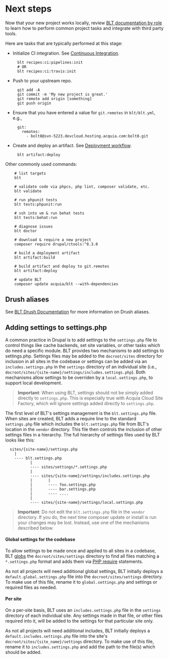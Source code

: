 # Next steps

Now that your new project works locally, review [BLT documentation by role](https://blt.readthedocs.io/) to learn how to perform common project tasks and integrate with third party tools.

Here are tasks that are typically performed at this stage:

* Initialize CI integration. See [Continuous Integration](ci.md).

        blt recipes:ci:pipelines:init
        # OR
        blt recipes:ci:travis:init

* Push to your upstream repo.

        git add -A
        git commit -m 'My new project is great.'
        git remote add origin [something]
        git push origin

* Ensure that you have entered a value for `git.remotes` in `blt/blt.yml`, e.g.,

        git:
          remotes:
            - bolt8@svn-5223.devcloud.hosting.acquia.com:bolt8.git

* Create and deploy an artifact. See [Deployment workflow](deploy.md).

        blt artifact:deploy

Other commonly used commands:

        # list targets
        blt

        # validate code via phpcs, php lint, composer validate, etc.
        blt validate

        # run phpunit tests
        blt tests:phpunit:run

        # ssh into vm & run behat tests
        blt tests:behat:run

        # diagnose issues
        blt doctor

        # download & require a new project
        composer require drupal/ctools:^8.3.0

        # build a deployment artifact
        blt artifact:build

        # build artifact and deploy to git.remotes
        blt artifact:deploy

        # update BLT
        composer update acquia/blt --with-dependencies

## Drush aliases

See [BLT Drush Documentation](drush.md) for more information on Drush aliases.

## Adding settings to settings.php

A common practice in Drupal is to add settings to the `settings.php` file to control things like cache backends, set site variables, or other tasks which do need a specific module. BLT provides two mechanisms to add settings to settings.php. Settings files may be added to the `docroot/sites` directory for inclusion in all sites in the codebase or settings can be added via an `includes.settings.php` in the `settings` directory of an individual  site (i.e., `docroot/sites/{site-name}/settings/includes.settings.php`). Both mechanisms allow settings to be overriden by a `local.settings.php`, to support local development.

> **Important**: When using BLT, settings should not be simply added directly to `settings.php`. This is especially true with Acquia Cloud Site Factory, which will ignore settings added directly to `settings.php`.

The first level of BLT's settings management is the `blt.settings.php` file. When sites are created, BLT adds a require line to the standard `settings.php` file which includes the `blt.settings.php` file from BLT's location in the `vendor` directory. This file then controls the inclusion of other settings files in a hierarchy. The full hierarchy of settings files used by BLT looks like this:

```
  sites/{site-name}/settings.php
    |
    ---- blt.settings.php
           |
           ---- sites/settings/*.settings.php
           |
           ---- sites/{site-name}/settings/includes.settings.php
           |       |
           |       ---- foo.settings.php
           |       ---- bar.settings.php
           |       ---- ....
           |
           ---- sites/{site-name}/settings/local.settings.php
 ```

 > **Important**: Do not edit the `blt.settings.php` file in the `vendor` directory. If you do, the next time composer update or install is run your changes may be lost. Instead, use one of the mechanisms described below.

#### Global settings for the codebase
To allow settings to be made once and applied to all sites in a codebase, BLT [globs](http://php.net/manual/en/function.glob.php) the `docroot/sites/settings` directory to find all files matching a `*.settings.php` format and adds them via [PHP require](http://php.net/manual/en/function.require.php) statements.

As not all projects will need additional global settings, BLT initially deploys a `default.global.settings.php` file into the `docroot/sites/settings` directory. To make use of this file, rename it to `global.settings.php` and settings or required files as needed.


#### Per site
On a per-site basis, BLT uses an `includes.settings.php` file in the `settings` directory of each individual site. Any settings made in that file, or other files required into it, will be added to the settings for that particular site only.

As not all projects will need additional includes, BLT initially deploys a `default.includes.settings.php` file into the site's `docroot/sites/{site_name}/settings` directory. To make use of this file, rename it to `includes.settings.php` and add the path to the file(s) which should be added.
